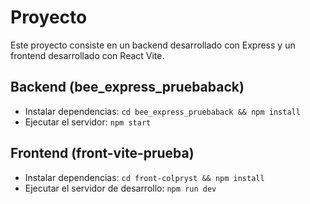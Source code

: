 # Proyecto
Este proyecto consiste en un backend desarrollado con Express y un frontend desarrollado con React Vite.

## Backend (bee_express_pruebaback)
- Instalar dependencias: `cd bee_express_pruebaback && npm install`
- Ejecutar el servidor: `npm start`

## Frontend (front-vite-prueba)
- Instalar dependencias: `cd front-colpryst && npm install`
- Ejecutar el servidor de desarrollo: `npm run dev`